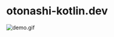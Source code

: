 # otonashi-kotlin.dev

![demo.gif](https://user-images.githubusercontent.com/8080435/59149190-7154ab80-8a4d-11e9-9781-97c0b0b67ca5.gif)
